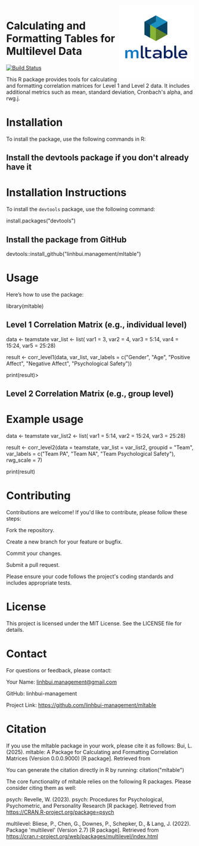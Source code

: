 <img src="logo_mltable.png" alt="logo" style="float:right; width:200px;"> 

# Calculating and Formatting Tables for Multilevel Data 

[![Build Status](https://app.travis-ci.com/linhbui-management/mltable.svg?token=4VKpm7KznzmjKM9vcLMv&branch=main)](https://app.travis-ci.com/linhbui-management/mltable)

This R package provides tools for calculating and formatting correlation matrices for Level 1 and Level 2 data. 
It includes additional metrics such as mean, standard deviation, Cronbach's alpha, and rwg.j.

# Installation
To install the package, use the following commands in R:

## Install the devtools package if you don't already have it
# Installation Instructions

To install the `devtools` package, use the following command:

install.packages("devtools")

## Install the package from GitHub
devtools::install_github("linhbui.management/mltable")

# Usage
Here’s how to use the package:

library(mltable)

## Level 1 Correlation Matrix (e.g., individual level)
data <- teamstate
var_list <- list(
    var1 = 3,
    var2 = 4,
    var3 = 5:14,
    var4 = 15:24,
    var5 = 25:28)

  result <- corr_level1(data,
                        var_list,
                        var_labels = c("Gender", "Age", "Positive Affect",
                                        "Negative Affect", "Psychological Safety"))

print(result)>
## Level 2 Correlation Matrix (e.g., group level)
# Example usage
data <- teamstate
var_list2 <- list(
                  var1 = 5:14,
                  var2 = 15:24,
                  var3 = 25:28)

result <- corr_level2(data = teamstate,
                      var_list = var_list2,
                      groupid = "Team",
                      var_labels = c("Team PA", "Team NA", "Team Psychological Safety"),
                      rwg_scale = 7)

print(result)

# Contributing
Contributions are welcome! If you'd like to contribute, please follow these steps:

Fork the repository.

Create a new branch for your feature or bugfix.

Commit your changes.

Submit a pull request.

Please ensure your code follows the project's coding standards and includes appropriate tests.

# License
This project is licensed under the MIT License. See the LICENSE file for details.

# Contact
For questions or feedback, please contact:

Your Name: linhbui.management@gmail.com

GitHub: linhbui-management

Project Link: https://github.com/linhbui-management/mltable

# Citation
If you use the mltable package in your work, please cite it as follows:
Bui, L. (2025). mltable: A Package for Calculating and Formatting Correlation Matrices (Version 0.0.0.9000) [R package]. Retrieved from 

You can generate the citation directly in R by running: citation("mltable")

The core functionality of mltable relies on the following R packages. Please consider citing them as well:

psych: Revelle, W. (2023). psych: Procedures for Psychological, Psychometric, and Personality Research [R package]. Retrieved from https://CRAN.R-project.org/package=psych

multilevel: Bliese, P., Chen, G., Downes, P., Schepker, D., & Lang, J. (2022). Package 'multilevel' (Version 2.7) [R package]. Retrieved from https://cran.r-project.org/web/packages/multilevel/index.html

